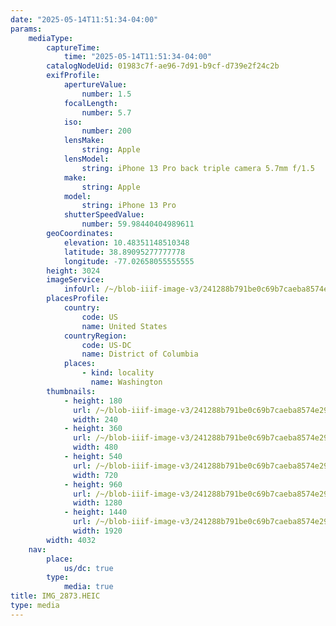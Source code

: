 ```yaml
---
date: "2025-05-14T11:51:34-04:00"
params:
    mediaType:
        captureTime:
            time: "2025-05-14T11:51:34-04:00"
        catalogNodeUid: 01983c7f-ae96-7d91-b9cf-d739e2f24c2b
        exifProfile:
            apertureValue:
                number: 1.5
            focalLength:
                number: 5.7
            iso:
                number: 200
            lensMake:
                string: Apple
            lensModel:
                string: iPhone 13 Pro back triple camera 5.7mm f/1.5
            make:
                string: Apple
            model:
                string: iPhone 13 Pro
            shutterSpeedValue:
                number: 59.98440404989611
        geoCoordinates:
            elevation: 10.48351148510348
            latitude: 38.89095277777778
            longitude: -77.02658055555555
        height: 3024
        imageService:
            infoUrl: /~/blob-iiif-image-v3/241288b791be0c69b7caeba8574e292467c1129f544a3df9646ec4ca4504d116/info.json
        placesProfile:
            country:
                code: US
                name: United States
            countryRegion:
                code: US-DC
                name: District of Columbia
            places:
                - kind: locality
                  name: Washington
        thumbnails:
            - height: 180
              url: /~/blob-iiif-image-v3/241288b791be0c69b7caeba8574e292467c1129f544a3df9646ec4ca4504d116/full/240%2C180/0/default.jpg
              width: 240
            - height: 360
              url: /~/blob-iiif-image-v3/241288b791be0c69b7caeba8574e292467c1129f544a3df9646ec4ca4504d116/full/480%2C360/0/default.jpg
              width: 480
            - height: 540
              url: /~/blob-iiif-image-v3/241288b791be0c69b7caeba8574e292467c1129f544a3df9646ec4ca4504d116/full/720%2C540/0/default.jpg
              width: 720
            - height: 960
              url: /~/blob-iiif-image-v3/241288b791be0c69b7caeba8574e292467c1129f544a3df9646ec4ca4504d116/full/1280%2C960/0/default.jpg
              width: 1280
            - height: 1440
              url: /~/blob-iiif-image-v3/241288b791be0c69b7caeba8574e292467c1129f544a3df9646ec4ca4504d116/full/1920%2C1440/0/default.jpg
              width: 1920
        width: 4032
    nav:
        place:
            us/dc: true
        type:
            media: true
title: IMG_2873.HEIC
type: media
---
```

